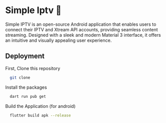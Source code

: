 
# Simple Iptv  🍿

Simple IPTV is an open-source Android application that enables users to connect their IPTV and Xtream API accounts, providing seamless content streaming. Designed with a sleek and modern Material 3 interface, it offers an intuitive and visually appealing user experience.
## Deployment

First, Clone this repository

```bash
  git clone 
```

Install the packages
```bash
  dart run pub get
```

Build the Application (for android)
```bash
  flutter build apk --release
```
